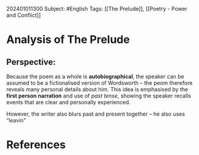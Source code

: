 202401011300
Subject: #English
Tags: [[The Prelude]], [[Poetry - Power and Conflict]]

# Analysis of The Prelude

## Perspective:

Because the poem as a whole is **autobiographical**, the speaker can be assumed to be a fictionalised version of Wordsworth – the peom therefore reveals many personal details about him.
	This idea is emphasised by the **first person narration** and use of *past tense*, showing the speaker recalls events that are clear and personally experienced.

However, the writer also blurs past and present together – he also uses “leavin”



# **References**
